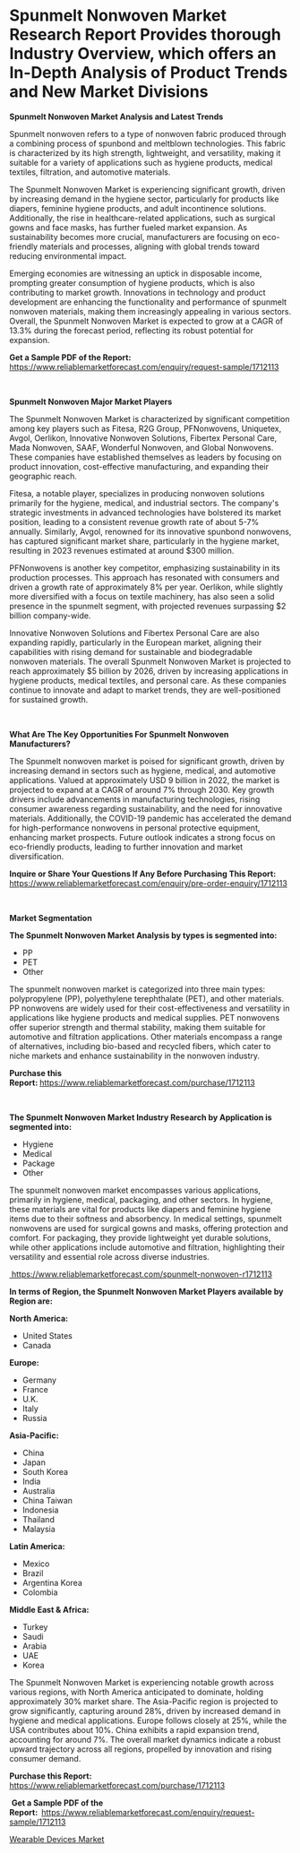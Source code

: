 <p><h1>Spunmelt Nonwoven Market Research Report Provides thorough Industry Overview, which offers an In-Depth Analysis of Product Trends and New Market Divisions</h1></p><p><strong>Spunmelt Nonwoven Market Analysis and Latest Trends</strong></p>
<p><p>Spunmelt nonwoven refers to a type of nonwoven fabric produced through a combining process of spunbond and meltblown technologies. This fabric is characterized by its high strength, lightweight, and versatility, making it suitable for a variety of applications such as hygiene products, medical textiles, filtration, and automotive materials. </p><p>The Spunmelt Nonwoven Market is experiencing significant growth, driven by increasing demand in the hygiene sector, particularly for products like diapers, feminine hygiene products, and adult incontinence solutions. Additionally, the rise in healthcare-related applications, such as surgical gowns and face masks, has further fueled market expansion. As sustainability becomes more crucial, manufacturers are focusing on eco-friendly materials and processes, aligning with global trends toward reducing environmental impact.</p><p>Emerging economies are witnessing an uptick in disposable income, prompting greater consumption of hygiene products, which is also contributing to market growth. Innovations in technology and product development are enhancing the functionality and performance of spunmelt nonwoven materials, making them increasingly appealing in various sectors. Overall, the Spunmelt Nonwoven Market is expected to grow at a CAGR of 13.3% during the forecast period, reflecting its robust potential for expansion.</p></p>
<p><strong>Get a Sample PDF of the Report:&nbsp;</strong> <a href="https://www.reliablemarketforecast.com/enquiry/request-sample/1712113?utm_campaign=2481&utm_medium=2&utm_source=Github&utm_content=ia&utm_term=27032025&utm_id=spunmelt-nonwoven">https://www.reliablemarketforecast.com/enquiry/request-sample/1712113</a></p>
<p>&nbsp;</p>
<p><strong>Spunmelt Nonwoven Major Market Players</strong></p>
<p><p>The Spunmelt Nonwoven Market is characterized by significant competition among key players such as Fitesa, R2G Group, PFNonwovens, Uniquetex, Avgol, Oerlikon, Innovative Nonwoven Solutions, Fibertex Personal Care, Mada Nonwoven, SAAF, Wonderful Nonwoven, and Global Nonwovens. These companies have established themselves as leaders by focusing on product innovation, cost-effective manufacturing, and expanding their geographic reach.</p><p>Fitesa, a notable player, specializes in producing nonwoven solutions primarily for the hygiene, medical, and industrial sectors. The company's strategic investments in advanced technologies have bolstered its market position, leading to a consistent revenue growth rate of about 5-7% annually. Similarly, Avgol, renowned for its innovative spunbond nonwovens, has captured significant market share, particularly in the hygiene market, resulting in 2023 revenues estimated at around $300 million.</p><p>PFNonwovens is another key competitor, emphasizing sustainability in its production processes. This approach has resonated with consumers and driven a growth rate of approximately 8% per year. Oerlikon, while slightly more diversified with a focus on textile machinery, has also seen a solid presence in the spunmelt segment, with projected revenues surpassing $2 billion company-wide.</p><p>Innovative Nonwoven Solutions and Fibertex Personal Care are also expanding rapidly, particularly in the European market, aligning their capabilities with rising demand for sustainable and biodegradable nonwoven materials. The overall Spunmelt Nonwoven Market is projected to reach approximately $5 billion by 2026, driven by increasing applications in hygiene products, medical textiles, and personal care. As these companies continue to innovate and adapt to market trends, they are well-positioned for sustained growth.</p></p>
<p>&nbsp;</p>
<p><strong>What Are The Key Opportunities For Spunmelt Nonwoven Manufacturers?</strong></p>
<p><p>The Spunmelt nonwoven market is poised for significant growth, driven by increasing demand in sectors such as hygiene, medical, and automotive applications. Valued at approximately USD 9 billion in 2022, the market is projected to expand at a CAGR of around 7% through 2030. Key growth drivers include advancements in manufacturing technologies, rising consumer awareness regarding sustainability, and the need for innovative materials. Additionally, the COVID-19 pandemic has accelerated the demand for high-performance nonwovens in personal protective equipment, enhancing market prospects. Future outlook indicates a strong focus on eco-friendly products, leading to further innovation and market diversification.</p></p>
<p><strong>Inquire or Share Your Questions If Any Before Purchasing This Report:</strong> <a href="https://www.reliablemarketforecast.com/enquiry/pre-order-enquiry/1712113?utm_campaign=2481&utm_medium=2&utm_source=Github&utm_content=ia&utm_term=27032025&utm_id=spunmelt-nonwoven">https://www.reliablemarketforecast.com/enquiry/pre-order-enquiry/1712113</a></p>
<p>&nbsp;</p>
<p><strong>Market Segmentation</strong></p>
<p><strong>The Spunmelt Nonwoven Market Analysis by types is segmented into:</strong></p>
<p><ul><li>PP</li><li>PET</li><li>Other</li></ul></p>
<p><p>The spunmelt nonwoven market is categorized into three main types: polypropylene (PP), polyethylene terephthalate (PET), and other materials. PP nonwovens are widely used for their cost-effectiveness and versatility in applications like hygiene products and medical supplies. PET nonwovens offer superior strength and thermal stability, making them suitable for automotive and filtration applications. Other materials encompass a range of alternatives, including bio-based and recycled fibers, which cater to niche markets and enhance sustainability in the nonwoven industry.</p></p>
<p><strong>Purchase this Report:&nbsp;</strong><a href="https://www.reliablemarketforecast.com/purchase/1712113?utm_campaign=2481&utm_medium=2&utm_source=Github&utm_content=ia&utm_term=27032025&utm_id=spunmelt-nonwoven">https://www.reliablemarketforecast.com/purchase/1712113</a></p>
<p>&nbsp;</p>
<p><strong>The Spunmelt Nonwoven Market Industry Research by Application is segmented into:</strong></p>
<p><ul><li>Hygiene</li><li>Medical</li><li>Package</li><li>Other</li></ul></p>
<p><p>The spunmelt nonwoven market encompasses various applications, primarily in hygiene, medical, packaging, and other sectors. In hygiene, these materials are vital for products like diapers and feminine hygiene items due to their softness and absorbency. In medical settings, spunmelt nonwovens are used for surgical gowns and masks, offering protection and comfort. For packaging, they provide lightweight yet durable solutions, while other applications include automotive and filtration, highlighting their versatility and essential role across diverse industries.</p></p>
<p><a href="https://www.reliablemarketforecast.com/spunmelt-nonwoven-r1712113?utm_campaign=2481&utm_medium=2&utm_source=Github&utm_content=ia&utm_term=27032025&utm_id=spunmelt-nonwoven">&nbsp;https://www.reliablemarketforecast.com/spunmelt-nonwoven-r1712113</a></p>
<p><strong>In terms of Region, the Spunmelt Nonwoven Market Players available by Region are:</strong></p>
<p>
    <p> <strong> North America: </strong>
        <ul>
            <li>United States</li>
            <li>Canada</li>
        </ul>
        </p> 
    <p> <strong> Europe: </strong>
        <ul>
            <li>Germany</li>
            <li>France</li>
            <li>U.K.</li>
            <li>Italy</li>
            <li>Russia</li>
        </ul>
        </p> 
    <p> <strong> Asia-Pacific: </strong>
        <ul>
            <li>China</li>
            <li>Japan</li>
            <li>South Korea</li>
            <li>India</li>
            <li>Australia</li>
            <li>China Taiwan</li>
            <li>Indonesia</li>
            <li>Thailand</li>
            <li>Malaysia</li>
        </ul>
        </p> 
    <p> <strong> Latin America: </strong>
        <ul>
            <li>Mexico</li>
            <li>Brazil</li>
            <li>Argentina Korea</li>
            <li>Colombia</li>
        </ul>
        </p> 
    <p> <strong> Middle East & Africa: </strong>
        <ul>
            <li>Turkey</li>
            <li>Saudi</li>
            <li>Arabia</li>
            <li>UAE</li>
            <li>Korea</li>
        </ul>
    </p>
    </p>
<p><p>The Spunmelt Nonwoven Market is experiencing notable growth across various regions, with North America anticipated to dominate, holding approximately 30% market share. The Asia-Pacific region is projected to grow significantly, capturing around 28%, driven by increased demand in hygiene and medical applications. Europe follows closely at 25%, while the USA contributes about 10%. China exhibits a rapid expansion trend, accounting for around 7%. The overall market dynamics indicate a robust upward trajectory across all regions, propelled by innovation and rising consumer demand.</p></p>
<p><strong>Purchase this Report: </strong><a href="https://www.reliablemarketforecast.com/purchase/1712113?utm_campaign=2481&utm_medium=2&utm_source=Github&utm_content=ia&utm_term=27032025&utm_id=spunmelt-nonwoven">https://www.reliablemarketforecast.com/purchase/1712113</a></p>
<p>&nbsp;<strong>Get a Sample PDF of the Report:&nbsp;&nbsp;</strong><a href="https://www.reliablemarketforecast.com/enquiry/request-sample/1712113?utm_campaign=2481&utm_medium=2&utm_source=Github&utm_content=ia&utm_term=27032025&utm_id=spunmelt-nonwoven">https://www.reliablemarketforecast.com/enquiry/request-sample/1712113</a></p>
<p><strong></strong></p>
<p><p><a href="https://github.com/ovtkosle/Market-Research-Report-List-1/blob/main/wearable-devices-market.md?utm_campaign=2481&utm_medium=2&utm_source=Github&utm_content=ia&utm_term=27032025&utm_id=spunmelt-nonwoven">Wearable Devices Market</a></p></p>